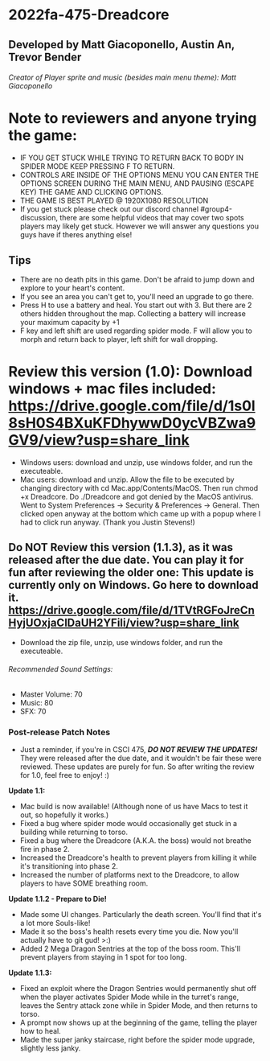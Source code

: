 # 2022fa-475-Dreadcore


## Developed by Matt Giacoponello, Austin An, Trevor Bender

###### Creator of Player sprite and music (besides main menu theme): Matt Giacoponello

# Note to reviewers and anyone trying the game:
- IF YOU GET STUCK WHILE TRYING TO RETURN BACK TO BODY IN SPIDER MODE KEEP PRESSING F TO RETURN.
- CONTROLS ARE INSIDE OF THE OPTIONS MENU YOU CAN ENTER THE OPTIONS SCREEN DURING THE MAIN MENU, AND PAUSING (ESCAPE KEY) THE GAME AND CLICKING OPTIONS. 
- THE GAME IS BEST PLAYED @ 1920X1080 RESOLUTION
- If you get stuck please check out our discord channel #group4-discussion, there are some helpful videos that may cover two spots players may likely get stuck.  However we will answer any questions you guys have if theres anything else!

## Tips
- There are no death pits in this game. Don't be afraid to jump down and explore to your heart's content.
- If you see an area you can't get to, you'll need an upgrade to go there.
- Press H to use a battery and heal. You start out with 3. But there are 2 others hidden throughout the map. Collecting a battery will increase your maximum capacity by +1
- F key and left shift are used regarding spider mode. F will allow you to morph and return back to player, left shift for wall dropping.

# Review this version (1.0): Download windows + mac files included: https://drive.google.com/file/d/1s0l8sH0S4BXuKFDhywwD0ycVBZwa9GV9/view?usp=share_link
- Windows users: download and unzip, use windows folder, and run the executeable.
- Mac users: download and unzip. Allow the file to be executed by changing directory with cd Mac.app/Contents/MacOS. Then run chmod +x Dreadcore. Do ./Dreadcore and got denied by the MacOS antivirus. Went to System Preferences -> Security & Preferences -> General. Then clicked open anyway at the bottom which came up with a popup where I had to click run anyway. (Thank you Justin Stevens!)

## Do NOT Review this version (1.1.3), as it was released after the due date. You can play it for fun after reviewing the older one: This update is currently only on Windows. Go here to download it. https://drive.google.com/file/d/1TVtRGFoJreCnHyjUOxjaClDaUH2YFiIi/view?usp=share_link
- Download the zip file, unzip, use windows folder, and run the executeable.

###### Recommended Sound Settings:
- Master Volume: 70
- Music: 80
- SFX: 70

### Post-release Patch Notes
- Just a reminder, if you're in CSCI 475, _**DO NOT REVIEW THE UPDATES!**_ They were released after the due date, and it wouldn't be fair these were reviewed. These updates are purely for fun. So after writing the review for 1.0, feel free to enjoy! :)

**Update 1.1:**
- Mac build is now available! (Although none of us have Macs to test it out, so hopefully it works.)
- Fixed a bug where spider mode would occasionally get stuck in a building while returning to torso.
- Fixed a bug where the Dreadcore (A.K.A. the boss) would not breathe fire in phase 2.
- Increased the Dreadcore's health to prevent players from killing it while it's transitioning into phase 2.
- Increased the number of platforms next to the Dreadcore, to allow players to have SOME breathing room.

**Update 1.1.2 - Prepare to Die!**
- Made some UI changes. Particularly the death screen. You'll find that it's a lot more Souls-like!
- Made it so the boss's health resets every time you die. Now you'll actually have to git gud! >:)
- Added 2 Mega Dragon Sentries at the top of the boss room. This'll prevent players from staying in 1 spot for too long.

**Update 1.1.3:**
- Fixed an exploit where the Dragon Sentries would permanently shut off when the player activates Spider Mode while in the turret's range, leaves the Sentry attack zone while in Spider Mode, and then returns to torso.
- A prompt now shows up at the beginning of the game, telling the player how to heal.
- Made the super janky staircase, right before the spider mode upgrade, slightly less janky.

